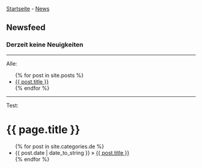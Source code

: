 [Startseite](https://gh.pfeiffer.space/) - [News](https://gh.pfeiffer.space/news.html) 

## Newsfeed 

### Derzeit keine Neuigkeiten 

---

Alle:
<ul>
 {% for post in site.posts %}
 <li>
  <a href="{{ post.url }}">{{ post.title }}</a>
 </li>
{% endfor %}
</ul>

---

Test:
<h1>{{ page.title }}</h1> <ul class="posts"> {% for post in site.categories.de %} <li><span>{{ post.date | date_to_string }}</span> » <a href="{{ post.url }}" title="{{ post.title }}">{{ post.title }}</a></li> {% endfor %} </ul>
